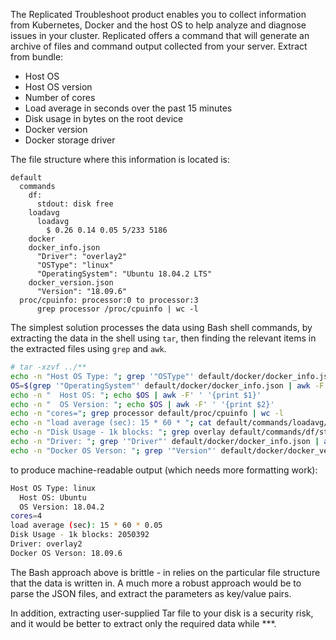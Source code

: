 The Replicated Troubleshoot product enables you to collect information from Kubernetes, Docker and the host OS to help analyze and diagnose issues in your cluster. Replicated offers a command that will generate an archive of files and command output collected from your server. Extract from bundle:
  - Host OS
  - Host OS version
  - Number of cores
  - Load average in seconds over the past 15 minutes
  - Disk usage in bytes on the root device
  - Docker version
  - Docker storage driver

The file structure where this information is located is:
```
default
  commands
    df:
	  stdout: disk free
	loadavg
	  loadavg
        $ 0.26 0.14 0.05 5/233 5186
	docker
    docker_info.json
	  "Driver": "overlay2"
	  "OSType": "linux"
	  "OperatingSystem": "Ubuntu 18.04.2 LTS"
	docker_version.json
	  "Version": "18.09.6"
  proc/cpuinfo: processor:0 to processor:3
      grep processor /proc/cpuinfo | wc -l
```

The simplest solution processes the data using Bash shell commands, by extracting the data in the shell using `tar`, 
then finding the relevant items in the extracted files using `grep` and `awk`.
```sh
# tar -xzvf ../**
echo -n "Host OS Type: "; grep '"OSType"' default/docker/docker_info.json | awk -F'"' '{print $4}'
OS=$(grep '"OperatingSystem"' default/docker/docker_info.json | awk -F'"' '{print $4}')
echo -n "  Host OS: "; echo $OS | awk -F' ' '{print $1}'
echo -n "  OS Version: "; echo $OS | awk -F' ' '{print $2}'
echo -n "cores="; grep processor default/proc/cpuinfo | wc -l
echo -n "load average (sec): 15 * 60 * "; cat default/commands/loadavg/loadavg | awk -F' ' '{print $3}'
echo -n "Disk Usage - 1k blocks: "; grep overlay default/commands/df/stdout | awk -F' ' '{print $3}'
echo -n "Driver: "; grep '"Driver"' default/docker/docker_info.json | awk -F'"' '{print $4}'
echo -n "Docker OS Verson: "; grep '"Version"' default/docker/docker_version.json | awk -F'"' '{print $4}'
```
to produce machine-readable output (which needs more formatting work):
```sh
Host OS Type: linux
  Host OS: Ubuntu
  OS Version: 18.04.2
cores=4
load average (sec): 15 * 60 * 0.05
Disk Usage - 1k blocks: 2050392
Driver: overlay2
Docker OS Verson: 18.09.6
```
The Bash approach above is brittle - in relies on the particular file structure that the data is written in.
A much more a robust approach would be to parse the JSON files, and extract the parameters as key/value pairs.

In addition, extracting user-supplied Tar file to your disk is a security risk, and it would be better to
extract only the required data while ***.

